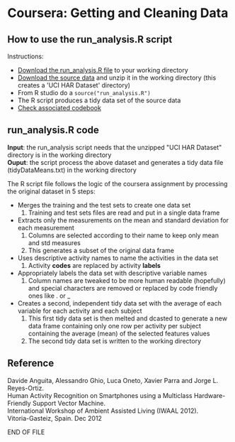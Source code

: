 # Coursera: Getting and Cleaning Data

## How to use the run\_analysis.R script

Instructions:
-   [Download the run\_analysis.R file](https://github.com/matt32106/datacleaning/blob/master/run_analysis.R) to your working directory  
-   [Download the source data](https://d396qusza40orc.cloudfront.net/getdata%2Fprojectfiles%2FUCI%20HAR%20Dataset.zip) and unzip it in the working directory (this creates a 'UCI HAR Dataset' directory)  
-   From R studio do a `source("run_analysis.R")`  
-   The R script produces a tidy data set of the source data  
-   [Check associated codebook](https://github.com/matt32106/datacleaning/blob/master/CodeBook.md)
  
## run\_analysis.R code
  
**Input**: the run\_analysis script needs that the unzipped "UCI HAR
Dataset" directory is in the working directory  
**Ouput**: the script process the above dataset and generates a tidy
data file (tidyDataMeans.txt) in the working directory  
  
The R script file follows the logic of the coursera assignment by
processing the original dataset in 5 steps:  
* Merges the training and the test sets to create one data set  
  1. Training and test sets files are read and put in a single data frame  
* Extracts only the measurements on the mean and standard deviation for each measurement  
  1. Columns are selected according to their name to keep only mean and std measures  
  2. This generates a subset of the original data frame  
* Uses descriptive activity names to name the activities in the data set  
  1. Activity **codes** are replaced by activity **labels**  
* Appropriately labels the data set with descriptive variable names  
  1. Column names are tweaked to be more human readable (hopefully)
     and special characters are removed or replaced by code friendly
     ones like . or \_  
* Creates a second, independent tidy data set with the average of each
  variable for each activity and each subject  
  1. This first tidy data set is then melted and dcasted to generate
     a new data frame containing only one row per activity per
     subject containing the average (mean) of the selected features
     values  
  2. The second tidy data set is written to the working directory  
     
	 
## Reference  
  
Davide Anguita, Alessandro Ghio, Luca Oneto, Xavier Parra and Jorge L.
Reyes-Ortiz.  
Human Activity Recognition on Smartphones using a Multiclass
Hardware-Friendly Support Vector Machine.  
International Workshop of Ambient Assisted Living (IWAAL 2012).  
Vitoria-Gasteiz, Spain. Dec 2012

END OF FILE

